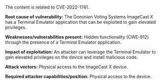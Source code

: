 The content is related to CVE-2022-1741.

**Root cause of vulnerability:** The Dominion Voting Systems ImageCast X has a Terminal Emulator application that can be exploited to gain elevated privileges.

**Weaknesses/vulnerabilities present:** Hidden functionality (CWE-912) through the presence of a Terminal Emulator application.

**Impact of exploitation:** An attacker can leverage the Terminal Emulator to gain elevated privileges on the device and install malicious code.

**Attack vectors:** Physical access to the ImageCast X device.

**Required attacker capabilities/position:** Physical access to the device.